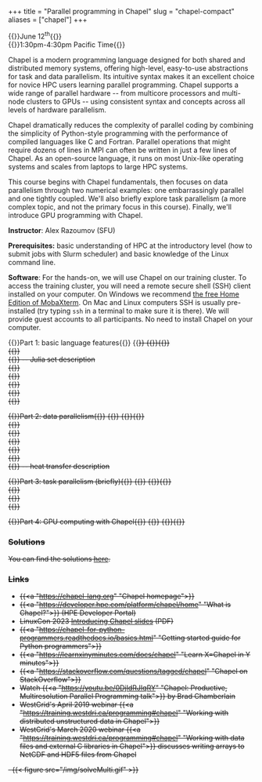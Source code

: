 +++
title = "Parallel programming in Chapel"
slug = "chapel-compact"
aliases = ["chapel"]
+++

{{<cor>}}June 12<sup>th</sup>{{</cor>}}\
{{<cgr>}}1:30pm-4:30pm Pacific Time{{</cgr>}}

Chapel is a modern programming language designed for both shared and distributed memory systems, offering
high-level, easy-to-use abstractions for task and data parallelism. Its intuitive syntax makes it an excellent
choice for novice HPC users learning parallel programming. Chapel supports a wide range of parallel hardware
-- from multicore processors and multi-node clusters to GPUs -- using consistent syntax and concepts across
all levels of hardware parallelism.

Chapel dramatically reduces the complexity of parallel coding by combining the simplicity of Python-style
programming with the performance of compiled languages like C and Fortran. Parallel operations that might
require dozens of lines in MPI can often be written in just a few lines of Chapel. As an open-source language,
it runs on most Unix-like operating systems and scales from laptops to large HPC systems.

This course begins with Chapel fundamentals, then focuses on data parallelism through two numerical examples:
one embarrassingly parallel and one tightly coupled. We'll also briefly explore task parallelism (a more
complex topic, and not the primary focus in this course). Finally, we'll introduce GPU programming with
Chapel.

<!-- 1. Instructor / helpers / course introduction -->
<!-- 1. Introduction to Chapel (download the [PDF slides](http://bit.ly/chapeltop)) -->
<!-- 1. Distribute usernames and passwords -->
<!-- 1. Hands-on on the cluster:   -->
<!--   4.1 let's try to log in to the training cluster   -->
<!--   4.2 let's try loading single-locale Chapel and compiling a simple code   -->
<!--   4.3 let's write a makefile for compiling Chapel codes   -->
<!--   4.4 let's submit a serial job script to run Chapel on a compute node -->
<!-- 1. Review the program for self-study:   -->
<!--   5.1 build step-by-step a serial heat diffusion solver   -->
<!--   5.2 task parallelism in shared-memory -->
<!-- Start with the **Basic language features** page. Next go to **Task parallelism** and try to go as far as you can in that -->
<!-- page before the mid-day session. I suggest skipping *"Parallelizing the heat transfer equation"* subsection at the end -->
<!-- to save time. -->
<!-- Try to do all exercises in the lessons. The solutions are posted at the end of each page: please try not to look at them -->
<!-- while working on the problems. -->

<!-- 1. Answer any questions + go through the main points from the morning   -->
<!--     1.1 serial heat diffusion solver   -->
<!--     1.1 task parallelism in shared-memory -->
<!-- 1. Review the program for the afternoon: data parallelism -->
<!-- 1. Let's try loading multi-locale Chapel and compiling a simple multi-locale code -->

**Instructor**: Alex Razoumov (SFU)

**Prerequisites:** basic understanding of HPC at the introductory level (how to submit jobs with Slurm scheduler) and
  basic knowledge of the Linux command line.

**Software**: For the hands-on, we will use Chapel on our training cluster. To access the training cluster, you will
need a remote secure shell (SSH) client installed on your computer. On Windows we recommend
[the free Home Edition of MobaXterm](https://mobaxterm.mobatek.net/download.html). On Mac and Linux computers SSH is
usually pre-installed (try typing `ssh` in a terminal to make sure it is there). We will provide guest accounts to all
participants. No need to install Chapel on your computer.






{{<cor>}}Part 1: basic language features{{</cor>}} {{<s>}} {{<cgr>}}{{</cgr>}} \
{{<linktitle url="../chapel2/chapel-01-intro" text="Introduction to Chapel">}} \
{{<linktitle url="../chapel2/chapel-02-variables" text="Basic syntax and variables">}} -- Julia set description \
{{<linktitle url="../chapel2/chapel-03-ranges-and-arrays" text="Ranges and arrays">}} \
{{<linktitle url="../chapel2/chapel-04-control-flow" text="Control flow">}} \
{{<linktitle url="../chapel2/chapel-06-command-line-arguments" text="Using command-line arguments">}} \
{{<linktitle url="../chapel2/chapel-07-timing" text="Measuring code performance">}} \
{{<linktitle url="../chapel2/chapel-08-output" text="Writing output">}}

{{<cor>}}Part 2: data parallelism{{</cor>}} {{<s>}} {{<cgr>}}{{</cgr>}} \
{{<linktitle url="../chapel2/chapel-10-intro-parallel" text="Intro to parallel computing">}} \
{{<linktitle url="../chapel2/chapel-11-single-locale-data-parallel" text="Single-locale data parallelism">}} \
{{<linktitle url="../chapel2/chapel-13-multi-locale-chapel" text="Multi-locale Chapel">}} \
{{<linktitle url="../chapel2/chapel-14-domains-and-data-parallel" text="Domains and data parallelism">}} \
{{<linktitle url="../chapel2/chapel-15-distributed-julia-set" text="Parallel Julia set">}} \
{{<linktitle url="../chapel2/chapel-16-distributed-heat-transfer" text="Heat transfer solver on distributed domains">}} -- heat transfer description

{{<cor>}}Part 3: task parallelism (briefly){{</cor>}} {{<s>}} {{<cgr>}}{{</cgr>}} \
{{<linktitle url="../chapel2/chapel-20-fire-and-forget-tasks" text="Fire-and-forget tasks">}} \
{{<linktitle url="../chapel2/chapel-21-synchronising-tasks" text="Synchronization of tasks">}} \
{{<linktitle url="../chapel2/chapel-22-task-parallel-heat-transfer" text="Task-parallelizing the heat transfer solver">}}

{{<cor>}}Part 4: GPU computing with Chapel{{</cor>}} {{<s>}} {{<cgr>}}{{</cgr>}}
<!-- ACTION: add and shorten material from chapel-gpu.md -->




### Solutions

You can find the solutions [here](../../solutions-chapel).




### Links

- {{<a "https://chapel-lang.org" "Chapel homepage">}}
- {{<a "https://developer.hpe.com/platform/chapel/home" "What is Chapel?">}} (HPE Developer Portal)
- LinuxCon 2023 [Introducing Chapel slides](https://chapel-lang.org/presentations/ChapelForLinuxCon-presented.pdf) (PDF)
- {{<a "https://chapel-for-python-programmers.readthedocs.io/basics.html" "Getting started guide for Python programmers">}}
- {{<a "https://learnxinyminutes.com/docs/chapel" "Learn X=Chapel in Y minutes">}}
- {{<a "https://stackoverflow.com/questions/tagged/chapel" "Chapel on StackOverflow">}}
- Watch {{<a "https://youtu.be/0DjIdRJIqRY" "Chapel: Productive, Multiresolution Parallel Programming talk">}} by Brad Chamberlain
- WestGrid's April 2019 webinar {{<a "https://training.westdri.ca/programming#chapel" "Working with distributed unstructured data in Chapel">}}
- WestGrid's March 2020 webinar {{<a "https://training.westdri.ca/programming#chapel" "Working with data files and external C libraries in Chapel">}} discusses writing arrays to NetCDF and HDF5 files from Chapel




<!-- * Binary I/O: check https://chapel-lang.org/publications/ParCo-Larrosa.pdf -->

<!-- * advanced: take a simple 2D or 3D non-linear problem, linearize it, implement a parallel multi-locale -->
<!--   linear solver entirely in Chapel -->






&nbsp;
{{< figure src="/img/solveMulti.gif" >}}
